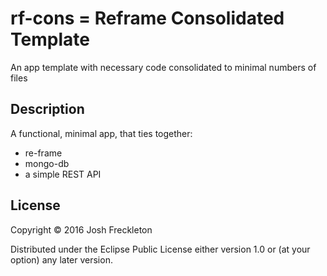 # rf-cons = Reframe Consolidated Template

An app template with necessary code consolidated to minimal numbers of files


## Description

A functional, minimal app, that ties together:
* re-frame
* mongo-db
* a simple REST API


## License

Copyright © 2016 Josh Freckleton

Distributed under the Eclipse Public License either version 1.0 or (at
your option) any later version.
